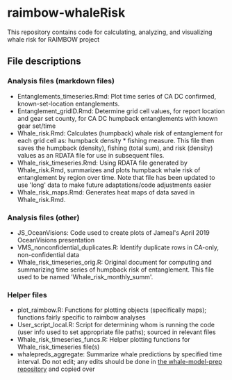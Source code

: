 # raimbow-whaleRisk

<!-- badges: start -->
<!-- badges: end -->

This repository contains code for calculating, analyzing, and visualizing whale risk for RAIMBOW project

## File descriptions

### Analysis files (markdown files)
* Entanglements_timeseries.Rmd: Plot time series of CA DC confirmed, known-set-location entanglements.
* Entanglement_gridID.Rmd: Determine grid cell values, for report location and gear set county, for CA DC humpback entanglements with known gear set/time
* Whale_risk.Rmd: Calculates (humpback) whale risk of entanglement for each grid cell as: humpback density * fishing measure. This file then saves the humpback (density), fishing (total sum), and risk (density) values as an RDATA file for use in subsequent files.
* Whale_risk_timeseries.Rmd: Using RDATA file generated by Whale_risk.Rmd, summarizes and plots humpback whale risk of entanglement by region over time. Note that file has been updated to use 'long' data to make future adaptations/code adjustments easier
* Whale_risk_maps.Rmd: Generates heat maps of data saved in Whale_risk.Rmd.

### Analysis files (other)
* JS_OceanVisions: Code used to create plots of Jameal's April 2019 OceanVisions presentation
* VMS_nonconfidential_duplicates.R: Identify duplicate rows in CA-only, non-confidential data
* Whale_risk_timeseries_orig.R: Original document for computing and summarizing time series of humpback risk of entanglement. This file used to be named 'Whale_risk_monthly_summ'.

### Helper files
* plot_raimbow.R: Functions for plotting objects (specifically maps); functions fairly specific to raimbow analyses
* User_script_local.R: Script for determining whom is running the code (user info used to set appropriate file paths); sourced in relevant files
* Whale_risk_timeseries_funcs.R: Helper plotting functions for Whale_risk_timeseries file(s)
* whalepreds_aggregate: Summarize whale predictions by specified time interval. Do not edit; any edits should be done in [the whale-model-prep repository](smwoodman/whale-model-prep) and copied over
